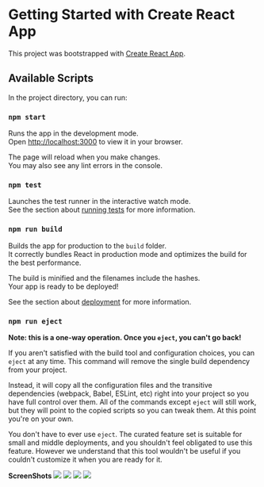 # Getting Started with Create React App

This project was bootstrapped with [Create React App](https://github.com/facebook/create-react-app).

## Available Scripts

In the project directory, you can run:

### `npm start`

Runs the app in the development mode.\
Open [http://localhost:3000](http://localhost:3000) to view it in your browser.

The page will reload when you make changes.\
You may also see any lint errors in the console.

### `npm test`

Launches the test runner in the interactive watch mode.\
See the section about [running tests](https://facebook.github.io/create-react-app/docs/running-tests) for more information.

### `npm run build`

Builds the app for production to the `build` folder.\
It correctly bundles React in production mode and optimizes the build for the best performance.

The build is minified and the filenames include the hashes.\
Your app is ready to be deployed!

See the section about [deployment](https://facebook.github.io/create-react-app/docs/deployment) for more information.

### `npm run eject`

**Note: this is a one-way operation. Once you `eject`, you can't go back!**

If you aren't satisfied with the build tool and configuration choices, you can `eject` at any time. This command will remove the single build dependency from your project.

Instead, it will copy all the configuration files and the transitive dependencies (webpack, Babel, ESLint, etc) right into your project so you have full control over them. All of the commands except `eject` will still work, but they will point to the copied scripts so you can tweak them. At this point you're on your own.

You don't have to ever use `eject`. The curated feature set is suitable for small and middle deployments, and you shouldn't feel obligated to use this feature. However we understand that this tool wouldn't be useful if you couldn't customize it when you are ready for it.


**ScreenShots**
<img src="https://github.com/siddharthgauts/MERN-website-ciseco/assets/95357196/f56297af-59ce-4852-91a2-1ea9c5c489eb">
<img src="https://github.com/siddharthgauts/MERN-website-ciseco/assets/95357196/6f930fe9-8948-49fc-95bf-9fc57d29c2fc">
<img src="https://github.com/siddharthgauts/MERN-website-ciseco/assets/95357196/9009482a-ab8f-4af0-bb97-ca129c617f4f">
<img src="https://github.com/siddharthgauts/MERN-website-ciseco/assets/95357196/efaadc7c-e33f-4771-a229-c1573da97241">
